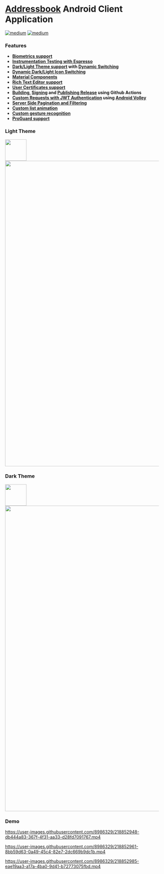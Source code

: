 # [Addressbook](https://github.com/dredwardhyde/addressbook) Android Client Application

[![medium](https://aleen42.github.io/badges/src/medium.svg)](https://medium.com/geekculture/how-to-make-a-login-activity-with-biometrics-support-on-android-62185f19cda1)  [![medium](https://aleen42.github.io/badges/src/medium.svg)](https://medium.com/geekculture/how-to-build-sign-and-publish-android-application-using-github-actions-aa6346679254)


### Features

- **[Biometrics support](https://github.com/dredwardhyde/addressbook-android-app/blob/master/app/src/main/kotlin/com/deepschneider/addressbook/activities/LoginActivity.kt#L328)**
- **[Instrumentation Testing with Espresso](https://github.com/dredwardhyde/addressbook-android-app/blob/master/app/src/androidTest/kotlin/com/deepschneider/addressbook/WorkflowTest.kt)**
- **[Dark/Light Theme support](https://github.com/dredwardhyde/addressbook-android-app/blob/master/app/src/main/res/values/themes.xml) with [Dynamic Switching](https://github.com/dredwardhyde/addressbook-android-app/blob/master/app/src/main/kotlin/com/deepschneider/addressbook/activities/LoginActivity.kt#L60)**
- **[Dynamic Dark/Light Icon Switching](https://github.com/dredwardhyde/addressbook-android-app/blob/master/app/src/main/kotlin/com/deepschneider/addressbook/activities/LoginActivity.kt#L106)**
- **[Material Components](https://github.com/dredwardhyde/addressbook-android-app#demo)**
- **[Rich Text Editor support](https://github.com/dredwardhyde/addressbook-android-app/blob/master/app/src/main/res/layouts/activities/layout/activity_create_or_edit_person.xml#L179)**  
- **[User Certificates support](https://github.com/dredwardhyde/addressbook-android-app/blob/master/app/src/main/res/xml/network_security_config.xml#L5)**  
- **[Building](https://github.com/dredwardhyde/addressbook-android-app/blob/master/.github/workflows/android.yml#L31), [Signing](https://github.com/dredwardhyde/addressbook-android-app/blob/master/app/build.gradle#L20) and [Publishing Release](https://github.com/dredwardhyde/addressbook-android-app/blob/master/.github/workflows/android.yml#L44) using Github Actions**  
- **[Custom Requests with JWT Authentication](https://github.com/dredwardhyde/addressbook-android-app/blob/master/app/src/main/kotlin/com/deepschneider/addressbook/network/FilteredListRequest.kt) using [Android Volley](https://github.com/dredwardhyde/addressbook-android-app/blob/master/app/src/main/kotlin/com/deepschneider/addressbook/activities/AbstractListActivity.kt#L100)**  
- **[Server Side Pagination and Filtering](https://github.com/dredwardhyde/addressbook-android-app/blob/master/app/src/main/kotlin/com/deepschneider/addressbook/activities/OrganizationsActivity.kt#L86)**  
- **[Custom list animation](https://github.com/dredwardhyde/addressbook-android-app/blob/master/app/src/main/kotlin/com/deepschneider/addressbook/activities/AbstractListActivity.kt#L119)**  
- **[Custom gesture recognition](https://github.com/dredwardhyde/addressbook-android-app/blob/master/app/src/main/kotlin/com/deepschneider/addressbook/listeners/OnSwipeTouchListener.kt)**  
- **[ProGuard support](https://github.com/dredwardhyde/addressbook-android-app/blob/master/app/proguard-rules.pro)**  

### Light Theme
<img src="https://raw.githubusercontent.com/dredwardhyde/addressbook-android-app/master/app/src/main/res/mipmap-xxxhdpi/ic_launcher.png" width="70"/>  
<img src="https://raw.githubusercontent.com/dredwardhyde/addressbook-android-app/master/screenshots/all_panels_light.png" width="1000"/>  

### Dark Theme
<img src="https://raw.githubusercontent.com/dredwardhyde/addressbook-android-app/master/app/src/main/res/mipmap-xxxhdpi/ic_launcher_dark.png" width="70"/>  
<img src="https://raw.githubusercontent.com/dredwardhyde/addressbook-android-app/master/screenshots/all_panels_dark.png" width="1000"/>  

### Demo

https://user-images.githubusercontent.com/8986329/218852948-db444a83-367f-4f31-aa33-d28fd7091767.mp4

https://user-images.githubusercontent.com/8986329/218852961-8bb59d63-0a49-45c4-82e7-2dc669b9dc1b.mp4

https://user-images.githubusercontent.com/8986329/218852985-eae19aa3-a17a-4ba0-9d41-b72773075fbd.mp4
